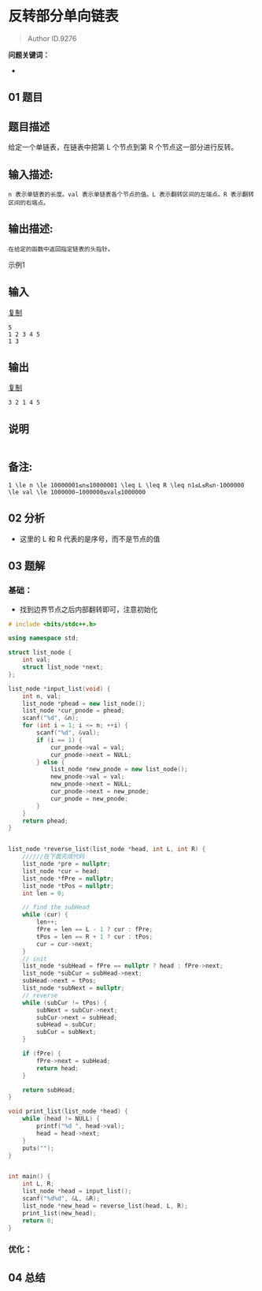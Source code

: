 # 反转部分单向链表
> Author ID.9276 

**问题关键词：**

- 

## 01 题目

## 题目描述

给定一个单链表，在链表中把第 L 个节点到第 R 个节点这一部分进行反转。

## 输入描述:

```
n 表示单链表的长度。val 表示单链表各个节点的值。L 表示翻转区间的左端点。R 表示翻转区间的右端点。
```

## 输出描述:

```
在给定的函数中返回指定链表的头指针。
```

示例1

## 输入

[复制](javascript:void(0);)

```
5
1 2 3 4 5
1 3
```

## 输出

[复制](javascript:void(0);)

```
3 2 1 4 5
```

## 说明

```

```

## 备注:

```
1 \le n \le 10000001≤n≤10000001 \leq L \leq R \leq n1≤L≤R≤n-1000000 \le val \le 1000000−1000000≤val≤1000000
```

## 02 分析

- 这里的  L 和 R 代表的是序号，而不是节点的值

## 03 题解

### 基础：

- 找到边界节点之后内部翻转即可，注意初始化

```c++
# include <bits/stdc++.h>

using namespace std;

struct list_node {
    int val;
    struct list_node *next;
};

list_node *input_list(void) {
    int n, val;
    list_node *phead = new list_node();
    list_node *cur_pnode = phead;
    scanf("%d", &n);
    for (int i = 1; i <= n; ++i) {
        scanf("%d", &val);
        if (i == 1) {
            cur_pnode->val = val;
            cur_pnode->next = NULL;
        } else {
            list_node *new_pnode = new list_node();
            new_pnode->val = val;
            new_pnode->next = NULL;
            cur_pnode->next = new_pnode;
            cur_pnode = new_pnode;
        }
    }
    return phead;
}


list_node *reverse_list(list_node *head, int L, int R) {
    //////在下面完成代码
    list_node *pre = nullptr;
    list_node *cur = head;
    list_node *fPre = nullptr;
    list_node *tPos = nullptr;
    int len = 0;

    // find the subHead
    while (cur) {
        len++;
        fPre = len == L - 1 ? cur : fPre;
        tPos = len == R + 1 ? cur : tPos;
        cur = cur->next;
    }
    // init
    list_node *subHead = fPre == nullptr ? head : fPre->next;
    list_node *subCur = subHead->next;
    subHead->next = tPos;
    list_node *subNext = nullptr;
    // reverse
    while (subCur != tPos) {
        subNext = subCur->next;
        subCur->next = subHead;
        subHead = subCur;
        subCur = subNext;
    }

    if (fPre) {
        fPre->next = subHead;
        return head;
    }

    return subHead;
}

void print_list(list_node *head) {
    while (head != NULL) {
        printf("%d ", head->val);
        head = head->next;
    }
    puts("");
}


int main() {
    int L, R;
    list_node *head = input_list();
    scanf("%d%d", &L, &R);
    list_node *new_head = reverse_list(head, L, R);
    print_list(new_head);
    return 0;
}
```



### 优化：



## 04 总结

